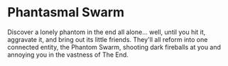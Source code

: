 # Phantasmal Swarm

Discover a lonely phantom in the end all alone... well, until you hit it, aggravate it, and bring out its little friends. They'll all reform into one connected entity, the Phantom Swarm, shooting dark fireballs at you and annoying you in the vastness of The End.
